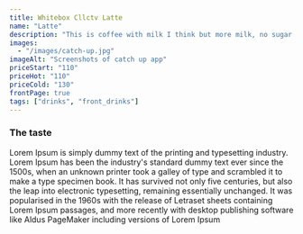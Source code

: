```yaml
---
title: Whitebox Cllctv Latte
name: "Latte"
description: "This is coffee with milk I think but more milk, no sugar please."
images: 
  - "/images/catch-up.jpg"
imageAlt: "Screenshots of catch up app"
priceStart: "110"
priceHot: "110"
priceCold: "130"
frontPage: true
tags: ["drinks", "front_drinks"]
---
```


### The taste

Lorem Ipsum is simply dummy text of the printing and typesetting industry. Lorem Ipsum has been the industry's standard dummy text ever since the 1500s, when an unknown printer took a galley of type and scrambled it to make a type specimen book. It has survived not only five centuries, but also the leap into electronic typesetting, remaining essentially unchanged. It was popularised in the 1960s with the release of Letraset sheets containing Lorem Ipsum passages, and more recently with desktop publishing software like Aldus PageMaker including versions of Lorem Ipsum